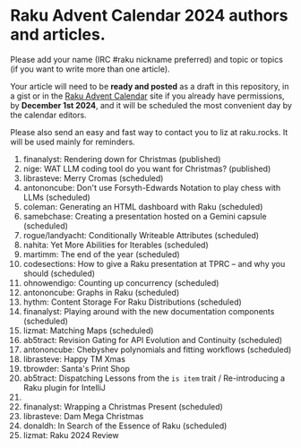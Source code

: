 # Raku Advent Calendar 2024 authors and articles.

Please add your name (IRC #raku nickname preferred) and topic or
topics (if you want to write more than one article).

Your article will need to be **ready and posted** as a draft in
this repository, in a gist or in the
[Raku Advent Calendar](https://raku-advent.blog) site if you
already have permissions, by
**December 1st 2024**,
and it will be scheduled the most convenient day by the calendar
editors.

Please also send an easy and fast way to contact you to liz at raku.rocks. It will be used mainly for
reminders.

1. finanalyst: Rendering down for Christmas (published)
2. nige: WAT LLM coding tool do you want for Christmas? (published)
3. librasteve: Merry Cromas (scheduled)
4. antononcube: Don't use Forsyth-Edwards Notation to play chess with LLMs (scheduled)
5. coleman: Generating an HTML dashboard with Raku (scheduled)
6. samebchase: Creating a presentation hosted on a Gemini capsule (scheduled)
7. rogue/landyacht: Conditionally Writeable Attributes (scheduled)
8. nahita: Yet More Abilities for Iterables (scheduled)
9. martimm: The end of the year (scheduled)
10. codesections: How to give a Raku presentation at TPRC – and why you should (scheduled)
11. ohnowendigo: Counting up concurrency (scheduled)
12. antononcube: Graphs in Raku (scheduled)
13. hythm: Content Storage For Raku Distributions (scheduled)
14. finanalyst: Playing around with the new documentation components (scheduled)
15. lizmat: Matching Maps (scheduled)
16. ab5tract: Revision Gating for API Evolution and Continuity (scheduled)
17. antononcube: Chebyshev polynomials and fitting workflows (scheduled)
18. librasteve: Happy TM Xmas
19. tbrowder: Santa's Print Shop
20. ab5tract: Dispatching Lessons from the `is item` trait / Re-introducing a Raku plugin for IntelliJ
21. 
22. finanalyst: Wrapping a Christmas Present (scheduled)
23. librasteve: Dam Mega Christmas
24. donaldh: In Search of the Essence of Raku (scheduled)
25. lizmat: Raku 2024 Review
